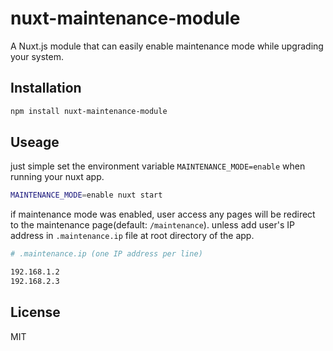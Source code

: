 # nuxt-maintenance-module

A Nuxt.js module that can easily enable maintenance mode while upgrading your system.

## Installation

```sh
npm install nuxt-maintenance-module
```

## Useage

just simple set the environment variable `MAINTENANCE_MODE=enable` when running your nuxt app.

```sh
MAINTENANCE_MODE=enable nuxt start
```

if maintenance mode was enabled, user access any pages will be redirect to the maintenance page(default: `/maintenance`). unless add user's IP address in `.maintenance.ip` file at root directory of the app.

```sh
# .maintenance.ip (one IP address per line)

192.168.1.2
192.168.2.3
```

## License

MIT
